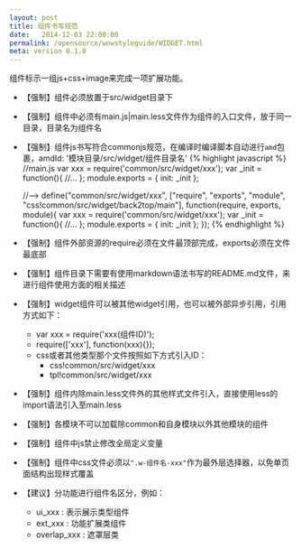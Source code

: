 ```yaml
---
layout: post
title: 组件书写规范
date:   2014-12-03 22:00:00
permalink: /opensource/wowstyleguide/WIDGET.html
meta: version 0.1.0
---
```


组件标示一组js+css+image来完成一项扩展功能。

* 【强制】组件必须放置于src/widget目录下
* 【强制】组件中必须有main.js|main.less文件作为组件的入口文件，放于同一目录，目录名为组件名
* 【强制】组件js书写符合commonjs规范，在编译时编译脚本自动进行`amd`包裹，amdId: '模块目录/src/widget/组件目录名'
    {% highlight javascript %}
    //main.js
    var xxx = require('common/src/widget/xxx');
    var _init = function(){
        //...
    };
    module.exports = {
        init: _init
    };
    
    //-->
    define("common/src/widget/xxx", 
        ["require", "exports", "module", "css!common/src/widget/back2top/main"], 
        function(require, exports, module){
        var xxx = require('common/src/widget/xxx');
        var _init = function(){
            //...
        };
        module.exports = {
            init: _init
        };
    });
    {% endhighlight %}
* 【强制】组件外部资源的require必须在文件最顶部完成，exports必须在文件最底部
* 【强制】组件目录下需要有使用markdown语法书写的README.md文件，来进行组件使用方面的相关描述
* 【强制】widget组件可以被其他widget引用，也可以被外部异步引用，引用方式如下：
    * var xxx = require('xxx(组件ID)');
    * require(['xxx'], function(xxx){});
    * css或者其他类型那个文件按照如下方式引入ID：
        * css!common/src/widget/xxx
        * tpl!common/src/widget/xxx
* 【强制】组件内除main.less文件外的其他样式文件引入，直接使用less的import语法引入至main.less
* 【强制】各模块不可以加载除common和自身模块以外其他模块的组件
* 【强制】组件中js禁止修改全局定义变量
* 【强制】组件中css文件必须以`".w-组件名-xxx"`作为最外层选择器，以免单页面结构出现样式覆盖
* 【建议】分功能进行组件名区分，例如：
    * ui_xxx        : 表示展示类型组件
    * ext_xxx       : 功能扩展类组件
    * overlap_xxx   : 遮罩层类
    
